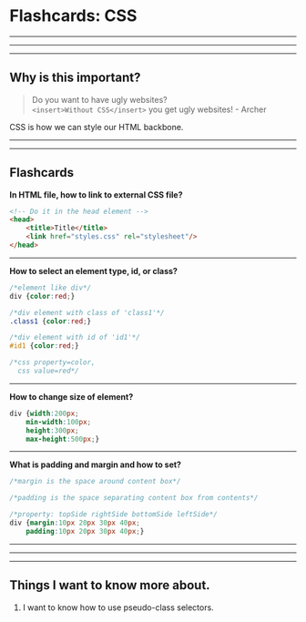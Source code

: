 # Flashcards: CSS

___
___
___

## **Why is this important?**
>Do you want to have ugly websites? <br>`<insert>Without CSS</insert>` you get ugly websites! - Archer

CSS is how we can style our HTML backbone.

___
___

## Flashcards

**In HTML file, how to link to external CSS file?**

```html
<!-- Do it in the head element -->
<head>
    <title>Title</title>
    <link href="styles.css" rel="stylesheet"/>
</head>
```

___
**How to select an element type, id, or class?**

```css
/*element like div*/
div {color:red;}

/*div element with class of 'class1'*/
.class1 {color:red;}

/*div element with id of 'id1'*/
#id1 {color:red;}

/*css property=color,
  css value=red*/
```

___

**How to change size of element?**

```css
div {width:200px;
	min-width:100px;
	height:300px;
	max-height:500px;}
```

___
**What is padding and margin and how to set?**

```css
/*margin is the space around content box*/

/*padding is the space separating content box from contents*/

/*property: topSide rightSide bottomSide leftSide*/
div {margin:10px 20px 30px 40px;
	padding:10px 20px 30px 40px;}
```
___
___
___

## Things I want to know more about.

1. I want to know how to use pseudo-class selectors.

